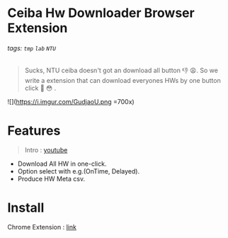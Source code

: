 # Ceiba Hw Downloader Browser Extension
###### tags: `tmp` `lab` `NTU`

> Sucks, NTU ceiba doesn't got an download all button 👎 😩. 
> So we write a extension that can download everyones HWs by one button click 💪 😳 .

![](https://i.imgur.com/GudjaoU.png =700x)

# Features
> Intro : [youtube]()
* Download All HW in one-click.
* Option select with e.g.(OnTime, Delayed).
* Produce HW Meta csv.

# Install
Chrome Extension : [link]()
